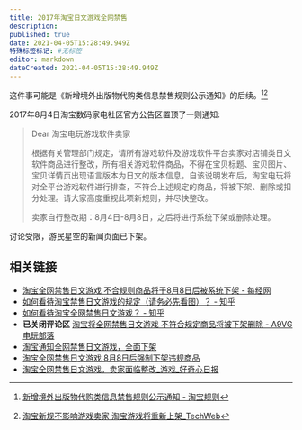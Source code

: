 ```yaml
---
title: 2017年淘宝日文游戏全网禁售
description: 
published: true
date: 2021-04-05T15:28:49.949Z
特殊标签标记: #无标签
editor: markdown
dateCreated: 2021-04-05T15:28:49.949Z
---
```


这件事可能是《新增境外出版物代购类信息禁售规则公示通知》的后续。[^5352][^2499416]

[^5352]: [新增境外出版物代购类信息禁售规则公示通知 - 淘宝规则](https://web.archive.org/web/20210405152603/https://rule.taobao.com/detail-5352.htm)

[^2499416]: [淘宝新规不影响游戏卖家 淘宝游戏将重新上架_TechWeb](https://web.archive.org/web/20171012052433/http://www.techweb.com.cn/onlinegamenews/2017-03-09/2499416.shtml)

2017年8月4日淘宝数码家电社区官方公告区置顶了一则通知:

>  Dear 淘宝电玩游戏软件卖家
>
> 根据有关管理部门规定，请所有游戏软件及游戏软件平台卖家对店铺类日文软件商品进行整改，所有相关游戏软件商品，不得在宝贝标题、宝贝图片、宝贝详情页出现语言版本为日文的版本信息。自该说明发布后，淘宝电玩将对全平台游戏软件进行排查，不符合上述规定的商品，将被下架、删除或扣分处理。请大家高度重视此项新规则，并尽快整改。
>
> 卖家自行整改期：8月4日-8月8日，之后将进行系统下架或删除处理。

讨论受限，游民星空的新闻页面已下架。

## 相关链接

+ [淘宝全网禁售日文游戏 不合规则商品将于8月8日后被系统下架 - 每经网](https://web.archive.org/web/20210405145625/https://www.nbd.com.cn/articles/2017-08-04/1135614.html)
+ [如何看待淘宝禁售日文游戏的规定（请务必先看图）？ - 知乎](https://web.archive.org/web/20210405144709/https://www.zhihu.com/question/63403000)
+ [如何看待淘宝全网禁售日文游戏？ - 知乎](https://web.archive.org/web/20210405144637/https://www.zhihu.com/question/63411106)
+ **已关闭评论区** [淘宝将全网禁售日文游戏 不符合规定商品将被下架删除 - A9VG电玩部落](https://web.archive.org/web/20210405144702if_/https://www.a9vg.com/article/29425)
+ [淘宝通知全网禁售日文游戏，全面下架](https://archive.is/1bq5U "https://www.sohu.com/a/163126046_100695")
+ [淘宝全网禁售日文游戏 8月8日后强制下架违规商品](https://archive.is/jv8qp "http://www.guancha.cn/life/2017_08_04_421459.shtml")
+ [淘宝全网禁售日文游戏，卖家面临整改_游戏_好奇心日报](https://archive.is/Wnzrk "http://www.qdaily.com/articles/43776.html")
